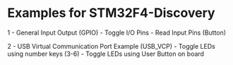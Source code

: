 Examples for STM32F4-Discovery
=================================================

1 - General Input Output (GPIO)
	- Toggle I/O Pins
	- Read Input Pins (Button)

2 - USB Virtual Communication Port Example (USB_VCP)
	- Toggle LEDs using number keys (3-6)
	- Toggle LEDs using User Button on board
